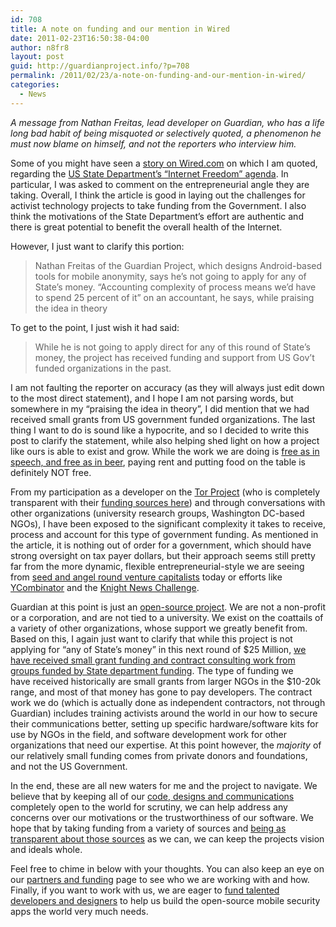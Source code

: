 ```yaml
---
id: 708
title: A note on funding and our mention in Wired
date: 2011-02-23T16:50:38-04:00
author: n8fr8
layout: post
guid: http://guardianproject.info/?p=708
permalink: /2011/02/23/a-note-on-funding-and-our-mention-in-wired/
categories:
  - News
---
```

_A message from Nathan Freitas, lead developer on Guardian, who has a life long bad habit of being misquoted or selectively quoted, a phenomenon he must now blame on himself, and not the reporters who interview him._

Some of you might have seen a [story on Wired.com](http://www.wired.com/dangerroom/2011/02/mobile-tech-activists-wary-of-state-department-cash/) on which I am quoted, regarding the [US State Department’s “Internet Freedom” agenda](http://www.state.gov/e/eeb/cip/netfreedom/index.htm). In particular, I was asked to comment on the entrepreneurial angle they are taking. Overall, I think the article is good in laying out the challenges for activist technology projects to take funding from the Government. I also think the motivations of the State Department’s effort are authentic and there is great potential to benefit the overall health of the Internet.

However, I just want to clarify this portion:

> Nathan Freitas of the Guardian Project, which designs Android-based tools for mobile anonymity, says he’s not going to apply for any of State’s money. “Accounting complexity of process means we’d have to spend 25 percent of it” on an accountant, he says, while praising the idea in theory

To get to the point, I just wish it had said:

> While he is not going to apply direct for any of this round of State’s money, the project has received funding and support from US Gov’t funded organizations in the past.

I am not faulting the reporter on accuracy (as they will always just edit down to the most direct statement), and I hope I am not parsing words, but somewhere in my “praising the idea in theory”, I did mention that we had received small grants from US government funded organizations. The last thing I want to do is sound like a hypocrite, and so I decided to write this post to clarify the statement, while also helping shed light on how a project like ours is able to exist and grow. While the work we are doing is [free as in speech, and free as in beer](http://en.wikipedia.org/wiki/Gratis_versus_Libre), paying rent and putting food on the table is definitely NOT free.

From my participation as a developer on the [Tor Project](https://torproject.org) (who is completely transparent with their [funding sources here](https://www.torproject.org/about/sponsors.html.en)) and through conversations with other organizations (university research groups, Washington DC-based NGOs), I have been exposed to the significant complexity it takes to receive, process and account for this type of government funding. As mentioned in the article, it is nothing out of order for a government, which should have strong oversight on tax payer dollars, but their approach seems still pretty far from the more dynamic, flexible entrepreneurial-style we are seeing from [seed and angel round venture capitalists](http://www.firstround.com/) today or efforts like [YCombinator](http://ycombinator.com/) and the [Knight News Challenge](http://www.newschallenge.org/).

Guardian at this point is just an [open-source project](http://github.com/guardianproject). We are not a non-profit or a corporation, and are not tied to a university. We exist on the coattails of a variety of other organizations, whose support we greatly benefit from. Based on this, I again just want to clarify that while this project is not applying for “any of State’s money” in this next round of $25 Million, <span style="text-decoration: underline;">we have received small grant funding and contract consulting work from groups funded by State department funding</span>. The type of funding we have received historically are small grants from larger NGOs in the $10-20k range, and most of that money has gone to pay developers. The contract work we do (which is actually done as independent contractors, not through Guardian) includes training activists around the world in our how to secure their communications better, setting up specific hardware/software kits for use by NGOs in the field, and software development work for other organizations that need our expertise. At this point however, the _majority_ of our relatively small funding comes from private donors and foundations, and not the US Government.

In the end, these are all new waters for me and the project to navigate. We believe that by keeping all of our [code, designs and communications](https://guardianproject.info/code/) completely open to the world for scrutiny, we can help address any concerns over our motivations or the trustworthiness of our software. We hope that by taking funding from a variety of sources and [being as transparent about those sources](/about/partners) as we can, we can keep the projects vision and ideals whole.

Feel free to chime in below with your thoughts. You can also keep an eye on our [partners and funding](https://guardianproject.info/about/partners/) page to see who we are working with and how. Finally, if you want to work with us, we are eager to [fund talented developers and designers](https://guardianproject.info/contact/join/) to help us build the open-source mobile security apps the world very much needs.